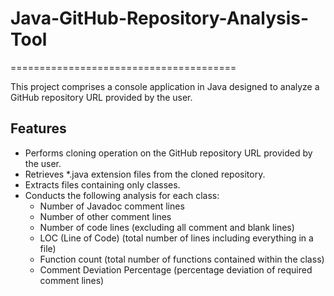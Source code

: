 # Java-GitHub-Repository-Analysis-Tool
=======================================

This project comprises a console application in Java designed to analyze a GitHub repository URL provided by the user.

Features
--------

* Performs cloning operation on the GitHub repository URL provided by the user.
* Retrieves *.java extension files from the cloned repository.
* Extracts files containing only classes.
* Conducts the following analysis for each class:
    * Number of Javadoc comment lines
    * Number of other comment lines
    * Number of code lines (excluding all comment and blank lines)
    * LOC (Line of Code) (total number of lines including everything in a file)
    * Function count (total number of functions contained within the class)
    * Comment Deviation Percentage (percentage deviation of required comment lines)
